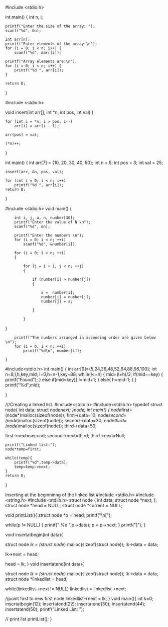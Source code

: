 #include <stdio.h>

int main() {
    int n, i; 

    printf("Enter the size of the array: ");
    scanf("%d", &n); 

    int arr[n];  
    printf("Enter elements of the array:\n");
    for (i = 0; i < n; i++) {
        scanf("%d", &arr[i]);  

    printf("Array elements are:\n");
    for (i = 0; i < n; i++) {
        printf("%d ", arr[i]);  
    }

    return 0;
}



#include <stdio.h>

void insert(int arr[], int *n, int pos, int val) {
  
   
    for (int i = *n; i > pos; i--)
        arr[i] = arr[i - 1];

    arr[pos] = val;

    (*n)++;
}

int main() {
    int arr[7] = {10, 20, 30, 40, 50};
    int n = 5;
    int pos = 3;
    int val = 25;

    insert(arr, &n, pos, val);

    for (int i = 0; i < n; i++)
        printf("%d ", arr[i]);
    return 0;
}


 #include <stdio.h>
    void main()
    {
 
        int i, j, a, n, number[30];
        printf("Enter the value of N \n");
        scanf("%d", &n);
 
        printf("Enter the numbers \n");
        for (i = 0; i < n; ++i)
            scanf("%d", &number[i]);
 
        for (i = 0; i < n; ++i) 
        {
 
            for (j = i + 1; j < n; ++j)
            {
 
                if (number[i] > number[j]) 
                {
 
                    a =  number[i];
                    number[i] = number[j];
                    number[j] = a;
 
                }
 
            }
  }
 
        printf("The numbers arranged in ascending order are given below \n");
        for (i = 0; i < n; ++i)
            printf("%d\n", number[i]);
 
    }


#include<stdio.h>
int main()
{
    int arr[9]={5,24,36,48,52,64,88,96,100};
    int n=9,l,h,key,mid;
    l=0,h=n-1,key=88;
    while(l<=h)
    {
        mid=(l+h)/2;
        if(mid==key)
        {
            printf("Found");
        }
        else if(mid<key){
            l=mid+1;
        }
        else{
            h=mid-1;
        }
    }
   printf("%d",mid);
    
}

///Creating a linked list.
#include<stdio.h>
#include<stdlib.h>
typedef struct node{
    int data;
    struct node*next;
}node;
int main()
{
    node*first=(node*)malloc(sizeof(node));
    first->data=10;
    node*second=(node*)malloc(sizeof(node));
    second->data=30;
    node*third=(node*)malloc(sizeof(node));
   third->data=50;

  first->next=second;
second->next=third;
third->next=Null;
     
    printf("Linked list:");
    node*temp=first;

    while(temp){
        printf("%d",temp->data);
        temp=temp->next;
    }
    return 0;

}

Inserting at the beginninng of the linked list
#include <stdio.h>
#include <string.h>
#include <stdlib.h>
struct node {
   int data;
   struct node *next;
};
struct node *head = NULL;
struct node *current = NULL;


void printList(){
   struct node *p = head;
   printf("\n[");
   
  
   while(p != NULL) {
      printf(" %d ",p->data);
      p = p->next;
   }
   printf("]");
}

void insertatbegin(int data){


   struct node *lk = (struct node*) malloc(sizeof(struct node));
   lk->data = data;


   lk->next = head;
   
  
   head = lk;
}
void insertatend(int data){

  
   struct node *lk = (struct node*) malloc(sizeof(struct node));
   lk->data = data;
   struct node *linkedlist = head;

  
   
   while(linkedlist->next != NULL)
      linkedlist = linkedlist->next;

   //point first to new first node
   linkedlist->next = lk;
}
void main(){
   int k=0;
   insertatbegin(12);
   insertatend(22);
   insertatend(30);
   insertatend(44);
   insertatend(50);
   printf("Linked List: ");
   
   // print list
   printList();
}


    
